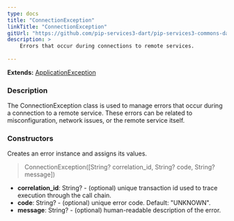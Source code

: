 ```yaml
---
type: docs
title: "ConnectionException"
linkTitle: "ConnectionException"
gitUrl: "https://github.com/pip-services3-dart/pip-services3-commons-dart"
description: >
    Errors that occur during connections to remote services.
    
---
```


**Extends:** [ApplicationException](../application_exception)

### Description

The ConnectionException class is used to manage errors that occur during a connection to a remote service. These errors can be related to misconfiguration, network issues, or the remote service itself.

### Constructors
Creates an error instance and assigns its values.

> ConnectionException([String? correlation_id, String? code, String? message])

- **correlation_id**: String? - (optional) unique transaction id used to trace execution through the call chain.
- **code**: String? - (optional) unique error code. Default: "UNKNOWN".
- **message**: String? - (optional) human-readable description of the error.

